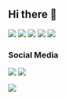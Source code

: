 ## Hi there 👋

![](https://api.iconify.design/vscode-icons/file-type-html.svg?color=%23149eca&width=32&height=32) ![](https://api.iconify.design/vscode-icons/file-type-css.svg?color=%23149eca&width=32&height=32) ![](https://api.iconify.design/mdi/language-javascript.svg?color=%23ffd60a&width=32&height=32) ![](https://api.iconify.design/mdi/react.svg?color=%23149eca&width=32&height=32) ![](https://api.iconify.design/devicon/csharp.svg?color=%23149eca&width=32&height=32)


### Social Media

![](https://api.iconify.design/icon-park/instagram.svg?color=%23149eca&width=32&height=32) ![](https://api.iconify.design/icon-park/twitter.svg?color=%23149eca&width=32&height=32)

[![](https://api.iconify.design/icon-park/instagram.svg?color=%23149eca&width=32&height=32)](https://www.instagram.com/eray.jsx/)
